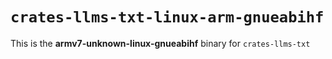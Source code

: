 # `crates-llms-txt-linux-arm-gnueabihf`

This is the **armv7-unknown-linux-gnueabihf** binary for `crates-llms-txt`
